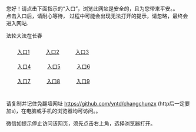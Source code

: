 您好！请点击下面指示的“入口”，浏览此网站是安全的，且为您带来平安。。 <br/>
点击入口后，请耐心等待， 过程中可能会出现无法打开的提示，请忽略，最终会进入网站. </br>

法轮大法在长春<br/>
<div style="padding:10px"><a style="margin:20px" target="_blank" href="https://d2efzzvmtc5kqj.cloudfront.net/2Qpsp?xoavacbc" id="ccLink1" rel="nofollow">入口1</a> <a target="_blank" style="margin:20px" href="https://d3u3x3bjtnjky0.cloudfront.net/2Qpsp?hlokytuw" id="ccLink2" rel="nofollow">入口2</a> <a style="margin:20px" target="_blank" href="https://d1t71pciyexhlt.cloudfront.net/2Qpsp?dpddctk" id="ccLink3" rel="nofollow">入口3</a></div>

<div style="padding:10px" ><a style="margin:20px" target="_blank" href="https://d2efzzvmtc5kqj.cloudfront.net/2Qpsp?xoavacbc" id="ccLink4" rel="nofollow">入口4</a> <a style="margin:20px" href="https://d3u3x3bjtnjky0.cloudfront.net/2Qpsp?hlokytuw" target="_blank" id="ccLink5" rel="nofollow">入口5</a> <a style="margin:20px" href="https://d1t71pciyexhlt.cloudfront.net/2Qpsp?dpddctk" target="_blank" id="ccLink6" rel="nofollow">入口6</a></div>

<div style="padding:10px"><a style="margin:20px" target="_blank" href="https://d2efzzvmtc5kqj.cloudfront.net/2Qpsp?xoavacbc" id="ccLink7" rel="nofollow">入口7</a> <a style="margin:20px" href="https://d3u3x3bjtnjky0.cloudfront.net/2Qpsp?hlokytuw" target="_blank" id="ccLink8" rel="nofollow">入口8</a> <a style="margin:20px" target="_blank" href="https://d1t71pciyexhlt.cloudfront.net/2Qpsp?dpddctk" id="ccLink9" rel="nofollow">入口9</a></div>

<br/>



请复制并记住免翻墙网址 https://github.com/yntd/changchunzx (http后一定要加s)，在电脑或手机的浏览器均可访问。。<br/>

微信如提示停止访问该网页，须先点击右上角，选择浏览器打开。
